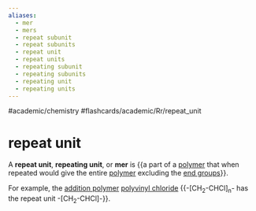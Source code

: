 ```yaml
---
aliases:
  - mer
  - mers
  - repeat subunit
  - repeat subunits
  - repeat unit
  - repeat units
  - repeating subunit
  - repeating subunits
  - repeating unit
  - repeating units
---
```


#academic/chemistry #flashcards/academic/Rr/repeat_unit

# repeat unit

A __repeat unit__, __repeating unit__, or __mer__ is {{a part of a [polymer](polymer.md) that when repeated would give the entire [polymer](polymer.md) excluding the [end groups](end%20group.md)}}. <!--SR:!2023-05-04,20,250-->

For example, the [addition polymer](addition%20polymer.md) [polyvinyl chloride](polyvinyl%20chloride.md) {{-\[CH<sub>2</sub>-CHCl\]<sub>n</sub>- has the repeat unit -\[CH<sub>2</sub>-CHCl\]-}}. <!--SR:!2023-05-03,20,250-->
